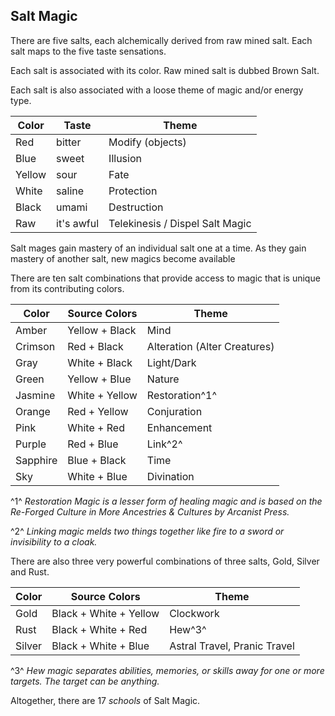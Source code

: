 ## Salt Magic

There are five salts, each alchemically derived from raw mined salt. Each salt maps to the five taste sensations.

Each salt is associated with its color. Raw mined salt is dubbed Brown Salt.

Each salt is also associated with a loose theme of magic and/or energy type.

| Color  | Taste      | Theme                           |
| ------ | ---------- | ------------------------------- |
| Red    | bitter     | Modify (objects)                |
| Blue   | sweet      | Illusion                        |
| Yellow | sour       | Fate                            |
| White  | saline     | Protection                      |
| Black  | umami      | Destruction                     |
| Raw    | it's awful | Telekinesis / Dispel Salt Magic |

Salt mages gain mastery of an individual salt one at a time. As they gain mastery of another salt, new magics become available 

There are ten salt combinations that provide access to magic that is unique from its contributing colors.

| Color    | Source Colors  | Theme                        |
| -------- | -------------- | ---------------------------- |
| Amber    | Yellow + Black | Mind                         |
| Crimson  | Red + Black    | Alteration (Alter Creatures) |
| Gray     | White + Black  | Light/Dark                   |
| Green    | Yellow + Blue  | Nature                       |
| Jasmine  | White + Yellow | Restoration^1^               |
| Orange   | Red + Yellow   | Conjuration                  |
| Pink     | White + Red    | Enhancement                  |
| Purple   | Red + Blue     | Link^2^                      |
| Sapphire | Blue + Black   | Time                         |
| Sky      | White + Blue   | Divination                   |

^1^ *Restoration Magic is a lesser form of healing magic and is based on the Re-Forged Culture in More Ancestries & Cultures by Arcanist Press.*

^2^ *Linking magic melds two things together like fire to a sword or invisibility to a cloak.*

There are also three very powerful combinations of three salts, Gold, Silver and Rust.

| Color  | Source Colors          | Theme                        |
| ------ | ---------------------- | ---------------------------- |
| Gold   | Black + White + Yellow | Clockwork                    |
| Rust   | Black + White + Red    | Hew^3^                       |
| Silver | Black + White + Blue   | Astral Travel, Pranic Travel |

^3^ *Hew magic separates abilities, memories, or skills away for one or more targets. The target can be anything.*

Altogether, there are 17 *schools* of Salt Magic.

